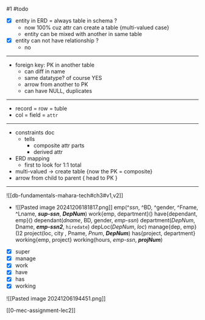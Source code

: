 #1
#todo
- [x] entity in ERD = always table in schema ?
	- now 100% cuz attr can create a table {multi-valued case}
	- entity can be mixed with another in same table
- [x] entity can not have relationship ?
	- no

---
- foreign key: PK in another table
	- can diff in name
	- same datatype? of course YES
	- arrow from another to PK
	- can have NULL, duplicates 
---
- record = row = tuble
- col = field = `attr`
---
- constraints doc
	- tells 
		- composite attr parts
		- derived attr
- ERD mapping
	- first to look for 1:1 total
- multi-valued -> create table {now the PK = composite}
- arrow from child to parent { head to PK }
---
![[db-fundamentals-mahara-tech#ch3#v1,v2]]


- ![[Pasted image 20241206181817.png]]
emp(^_ssn_, ^BD, ^gender, ^Fname, ^Lname, ___sup-ssn___, ___DepNum___) 
	work{emp, department}()
	have{dependant, emp}()
dependant(_dname_, BD, gender, _emp-ssn_)
department(_DepNum_, Dname, ___emp-ssn2___, `hiredate`) 
depLoc(_DepNum_, _loc_)
	manage{dep, emp}()2
project(loc, city , Pname, _Pnum_, ___DepNum___)
	has{project, department}
	working{emp, project}
working(hours, _emp-ssn_, ___projNum___)
	
- [x] super
- [x] manage
- [x] work
- [x] have
- [x] has
- [x] working

![[Pasted image 20241206194451.png]]




[[0-mec-assignment-lec2]]